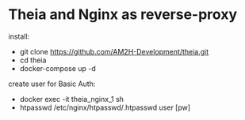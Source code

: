 # Theia and Nginx as reverse-proxy
install:
* git clone https://github.com/AM2H-Development/theia.git
* cd theia
* docker-compose up -d

create user for Basic Auth:
* docker exec -it theia_nginx_1 sh
* htpasswd /etc/nginx/htpasswd/.htpasswd user [pw] 
